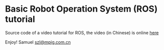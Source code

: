 # Basic Robot Operation System (ROS) tutorial 
Source code of a video tutorial for ROS, the video (in Chinese) is online [here](http://v.youku.com/v_show/id_XMTgyMjkzNTgyNA==.html) 

Enjoy!
Samuel
szl@mpig.com.cn
